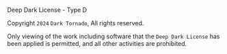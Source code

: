 Deep Dark License - Type D

Copyright `2024` `Dark Tornado`, All rights reserved.

Only viewing of the work including software that the `Deep Dark License` has been applied is permitted, and all other activities are prohibited.

